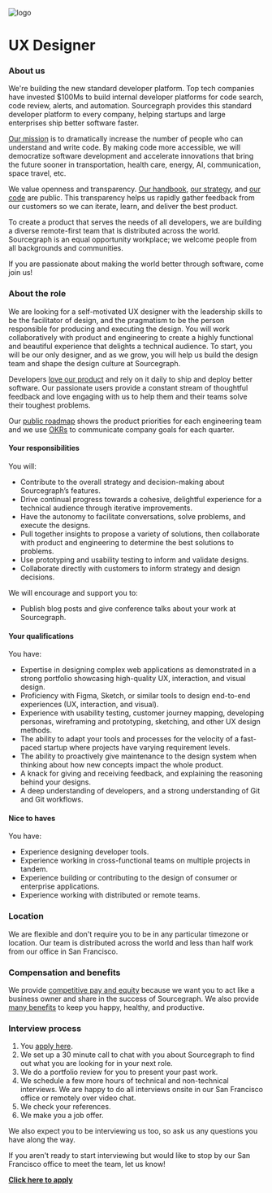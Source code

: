 ![logo](https://sourcegraph.com/.assets/img/sourcegraph-light-head-logo.svg)

# UX Designer

### About us

We're building the new standard developer platform. Top tech companies have invested \$100Ms to build internal developer platforms for code search, code review, alerts, and automation. Sourcegraph provides this standard developer platform to every company, helping startups and large enterprises ship better software faster.

[Our mission](https://sourcegraph.com/plan) is to dramatically increase the number of people who can understand and write code. By making code more accessible, we will democratize software development and accelerate innovations that bring the future sooner in transportation, health care, energy, AI, communication, space travel, etc.

We value openness and transparency. [Our handbook](https://about.sourcegraph.com/handbook), [our strategy](https://about.sourcegraph.com/company/strategy), and [our code](https://github.com/sourcegraph/sourcegraph) are public. This transparency helps us rapidly gather feedback from our customers so we can iterate, learn, and deliver the best product.

To create a product that serves the needs of all developers, we are building a diverse remote-first team that is distributed across the world. Sourcegraph is an equal opportunity workplace; we welcome people from all backgrounds and communities.

If you are passionate about making the world better through software, come join us!

### About the role

We are looking for a self-motivated UX designer with the leadership skills to be the facilitator of design, and the pragmatism to be the person responsible for producing and executing the design. You will work collaboratively with product and engineering to create a highly functional and beautiful experience that delights a technical audience. To start, you will be our only designer, and as we grow, you will help us build the design team and shape the design culture at Sourcegraph.

Developers [love our product](https://engineeringblog.yelp.com/2019/11/winning-the-hackathon-with-sourcegraph.html) and rely on it daily to ship and deploy better software. Our passionate users provide a constant stream of thoughtful feedback and love engaging with us to help them and their teams solve their toughest problems.

Our [public roadmap](https://docs.google.com/document/d/1cBsE9801DcBF9chZyMnxRdolqM_1c2pPyGQz15QAvYI/edit) shows the product priorities for each engineering team and we use [OKRs](https://about.sourcegraph.com/company/okrs) to communicate company goals for each quarter.

#### Your responsibilities

You will:

- Contribute to the overall strategy and decision-making about Sourcegraph’s features.
- Drive continual progress towards a cohesive, delightful experience for a technical audience through iterative improvements.
- Have the autonomy to facilitate conversations, solve problems, and execute the designs.
- Pull together insights to propose a variety of solutions, then collaborate with product and engineering to determine the best solutions to problems.
- Use prototyping and usability testing to inform and validate designs.
- Collaborate directly with customers to inform strategy and design decisions.

We will encourage and support you to:

- Publish blog posts and give conference talks about your work at Sourcegraph.

#### Your qualifications

You have:

- Expertise in designing complex web applications as demonstrated in a strong portfolio showcasing high-quality UX, interaction, and visual design.
- Proficiency with Figma, Sketch, or similar tools to design end-to-end experiences (UX, interaction, and visual).
- Experience with usability testing, customer journey mapping, developing personas, wireframing and prototyping, sketching, and other UX design methods.
- The ability to adapt your tools and processes for the velocity of a fast-paced startup where projects have varying requirement levels.
- The ability to proactively give maintenance to the design system when thinking about how new concepts impact the whole product.
- A knack for giving and receiving feedback, and explaining the reasoning behind your designs.
- A deep understanding of developers, and a strong understanding of Git and Git workflows.

#### Nice to haves

You have:

- Experience designing developer tools.
- Experience working in cross-functional teams on multiple projects in tandem.
- Experience building or contributing to the design of consumer or enterprise applications.
- Experience working with distributed or remote teams.

### Location

We are flexible and don't require you to be in any particular timezone or location. Our team is distributed across the world and less than half work from our office in San Francisco.

### Compensation and benefits

We provide [competitive pay and equity](https://about.sourcegraph.com/handbook/people-ops/compensation) because we want you to act like a business owner and share in the success of Sourcegraph. We also provide [many benefits](https://about.sourcegraph.com/handbook/people-ops/benefits-and-perks) to keep you happy, healthy, and productive.

### Interview process

1. You [apply here](https://hire.withgoogle.com/public/jobs/sourcegraphcom/view/P_AAAAAADAAC5MKPtg8cFnBD?trackingTag=careersRepository).
1. We set up a 30 minute call to chat with you about Sourcegraph to find out what you are looking for in your next role.
1. We do a portfolio review for you to present your past work.
1. We schedule a few more hours of technical and non-technical interviews. We are happy to do all interviews onsite in our San Francisco office or remotely over video chat.
1. We check your references.
1. We make you a job offer.

We also expect you to be interviewing us too, so ask us any questions you have along the way.

If you aren't ready to start interviewing but would like to stop by our San Francisco office to meet the team, let us know!

**[Click here to apply](https://hire.withgoogle.com/public/jobs/sourcegraphcom/view/P_AAAAAADAAC5MKPtg8cFnBD?trackingTag=careersRepository)**
